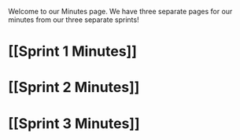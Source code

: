 Welcome to our Minutes page. We have three separate pages for our minutes from our three separate sprints!


# [[Sprint 1 Minutes]]

# [[Sprint 2 Minutes]]

# [[Sprint 3 Minutes]]